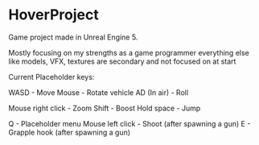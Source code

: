 # HoverProject
 
Game project made in Unreal Engine 5.

Mostly focusing on my strengths as a game programmer everything else like models, VFX, textures are secondary and not focused on at start

Current Placeholder keys:

WASD - Move
Mouse - Rotate vehicle
AD (In air) - Roll

Mouse right click - Zoom
Shift - Boost
Hold space - Jump

Q - Placeholder menu
Mouse left click - Shoot (after spawning a gun)
E - Grapple hook (after spawning a gun)
